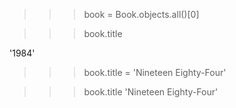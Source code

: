 >>> book = Book.objects.all()[0]

>>> book.title

'1984'

>>> book.title = 'Nineteen Eighty-Four'

>>> book.title
'Nineteen Eighty-Four'